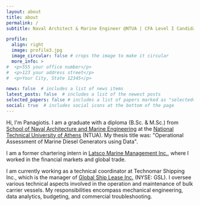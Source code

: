 ```yaml
---
layout: about
title: about
permalink: /
subtitle: Naval Architect & Marine Engineer @NTUA | CFA Level I Candidate

profile:
  align: right
  image: profile3.jpg
  image_circular: false # crops the image to make it circular
  more_info: >
#  <p>555 your office number</p>
#  <p>123 your address street</p>
#  <p>Your City, State 12345</p>

news: false  # includes a list of news items
latest_posts: false  # includes a list of the newest posts
selected_papers: false # includes a list of papers marked as "selected={true}"
social: true  # includes social icons at the bottom of the page
---
```


Hi, I'm Panagiotis. I am a graduate with a diploma (B.Sc. & M.Sc.) from [School of Naval Architecture and Marine Engineering](http://www.naval.ntua.gr/) at the [National Technical University of Athens](https://www.ntua.gr/en/) (NTUA). My thesis title was: "Operational Assessment of Marine Diesel Generators using Data".

I am a former chartering intern in [Latsco Marine Management Inc.](https://www.latsco.com/en), where I worked in the financial markets and global trade.

I am currently working as a technical coordinator at Technomar Shipping Inc., which is the manager of [Global Ship Lease Inc.](https://www.globalshiplease.com/) (NYSE: GSL). I oversee various technical aspects involved in the operation and maintenance of bulk carrier vessels. My responsibilities encompass mechanical engineering, data analytics, budgeting, and commercial troubleshooting.